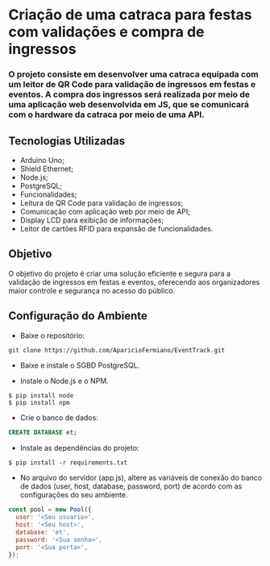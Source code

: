 # Criação de uma catraca para festas com validações e compra de ingressos

### O projeto consiste em desenvolver uma catraca equipada com um leitor de QR Code para validação de ingressos em festas e eventos. A compra dos ingressos será realizada por meio de uma aplicação web desenvolvida em JS, que se comunicará com o hardware da catraca por meio de uma API.

## Tecnologias Utilizadas
- Arduino Uno;
- Shield Ethernet;
- Node.js;
- PostgreSQL;
- Funcionalidades;
- Leitura de QR Code para validação de ingressos;
- Comunicação com aplicação web por meio de API;
- Display LCD para exibição de informações;
- Leitor de cartões RFID para expansão de funcionalidades.

## Objetivo
O objetivo do projeto é criar uma solução eficiente e segura para a validação de ingressos em festas e eventos, oferecendo aos organizadores maior controle e segurança no acesso do público.

## Configuração do Ambiente
- Baixe o repositório:
```bash
git clone https://github.com/AparicioFermiano/EventTrack.git
```

- Baixe e instale o SGBD PostgreSQL.

- Instale o Node.js e o NPM.
```
$ pip install node
$ pip install npm
```

- Crie o banco de dados:
```sql
CREATE DATABASE et;
```

- Instale as dependências do projeto:
```
$ pip install -r requirements.txt
```

- No arquivo do servidor (app.js), altere as variáveis de conexão do banco de dados (user, host, database, password, port) de acordo com as configurações do seu ambiente.
```js
const pool = new Pool({
  user: '<Seu usuario>',
  host: '<Seu host>',
  database: 'et',
  password: '<Sua senha>',
  port: '<Sua porta>',
});
```
